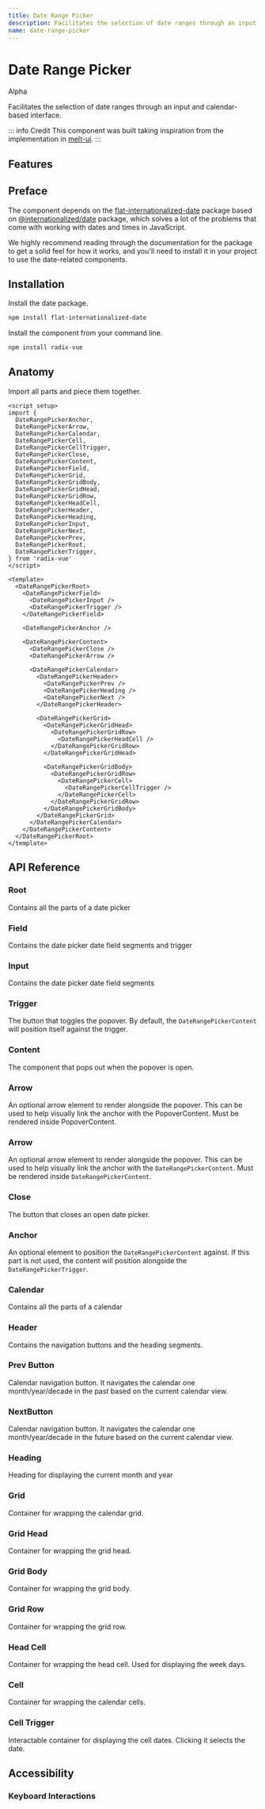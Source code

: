 ```yaml
---
title: Date Range Picker
description: Facilitates the selection of date ranges through an input and calendar-based interface.
name: date-range-picker
---
```


# Date Range Picker

<Badge>Alpha</Badge>

<Description>
Facilitates the selection of date ranges through an input and calendar-based interface.
</Description>

<ComponentPreview name="DateRangePicker" />

::: info Credit
This component was built taking inspiration from the implementation in [melt-ui](https://github.com/melt-ui/melt-ui).
:::

## Features

<Highlights
  :features="[
    'Full keyboard navigation',
    'Can be controlled or uncontrolled',
    'Focus is fully managed',
    'Localization support',
    'Accessible by default',
    'Supports both date and date-time formats'
  ]"
/>

## Preface

The component depends on the [flat-internationalized-date](https://www.npmjs.com/package/flat-internationalized-date) package based on [@internationalized/date](https://react-spectrum.adobe.com/internationalized/date/index.html) package, which solves a lot of the problems that come with working with dates and times in JavaScript.

We highly recommend reading through the documentation for the package to get a solid feel for how it works, and you'll need to install it in your project to use the date-related components.

## Installation

Install the date package.

```bash
npm install flat-internationalized-date
```

Install the component from your command line.

```bash
npm install radix-vue
```

## Anatomy

Import all parts and piece them together.

```vue
<script setup>
import {
  DateRangePickerAnchor,
  DateRangePickerArrow,
  DateRangePickerCalendar,
  DateRangePickerCell,
  DateRangePickerCellTrigger,
  DateRangePickerClose,
  DateRangePickerContent,
  DateRangePickerField,
  DateRangePickerGrid,
  DateRangePickerGridBody,
  DateRangePickerGridHead,
  DateRangePickerGridRow,
  DateRangePickerHeadCell,
  DateRangePickerHeader,
  DateRangePickerHeading,
  DateRangePickerInput,
  DateRangePickerNext,
  DateRangePickerPrev,
  DateRangePickerRoot,
  DateRangePickerTrigger,
} from 'radix-vue'
</script>

<template>
  <DateRangePickerRoot>
    <DateRangePickerField>
      <DateRangePickerInput />
      <DateRangePickerTrigger />
    </DateRangePickerField>

    <DateRangePickerAnchor />

    <DateRangePickerContent>
      <DateRangePickerClose />
      <DateRangePickerArrow />

      <DateRangePickerCalendar>
        <DateRangePickerHeader>
          <DateRangePickerPrev />
          <DateRangePickerHeading />
          <DateRangePickerNext />
        </DateRangePickerHeader>

        <DateRangePickerGrid>
          <DateRangePickerGridHead>
            <DateRangePickerGridRow>
              <DateRangePickerHeadCell />
            </DateRangePickerGridRow>
          </DateRangePickerGridHead>

          <DateRangePickerGridBody>
            <DateRangePickerGridRow>
              <DateRangePickerCell>
                <DateRangePickerCellTrigger />
              </DateRangePickerCell>
            </DateRangePickerGridRow>
          </DateRangePickerGridBody>
        </DateRangePickerGrid>
      </DateRangePickerCalendar>
    </DateRangePickerContent>
  </DateRangePickerRoot>
</template>
```

## API Reference

### Root

Contains all the parts of a date picker

<!-- @include: @/meta/DateRangePickerRoot.md -->

### Field

Contains the date picker date field segments and trigger

<!-- @include: @/meta/DateRangePickerField.md -->

<DataAttributesTable
  :data="[
    {
      attribute: '[data-readonly]',
      values: 'Present when readonly',
    },
    {
      attribute: '[data-disabled]',
      values: 'Present when disabled',
    },
    {
      attribute: '[data-invalid]',
      values: 'Present when invalid',
    }
  ]"
/>

### Input

Contains the date picker date field segments

<!-- @include: @/meta/DateRangePickerInput.md -->

<DataAttributesTable
  :data="[
    {
      attribute: '[data-disabled]',
      values: 'Present when disabled',
    },
    {
      attribute: '[data-invalid]',
      values: 'Present when invalid',
    }
  ]"
/>

### Trigger

The button that toggles the popover. By default, the `DateRangePickerContent` will position itself against the trigger.

<!-- @include: @/meta/DateRangePickerTrigger.md -->

### Content

The component that pops out when the popover is open.

<!-- @include: @/meta/DateRangePickerContent.md -->


### Arrow

An optional arrow element to render alongside the popover. This can be used to help visually link the anchor with the PopoverContent. Must be rendered inside PopoverContent.

<!-- @include: @/meta/DateRangePickerArrow.md -->

### Arrow

An optional arrow element to render alongside the popover. This can be used to help visually link the anchor with the `DateRangePickerContent`. Must be rendered inside `DateRangePickerContent`.

<!-- @include: @/meta/DatePickerArrow.md -->

### Close

The button that closes an open date picker.

<!-- @include: @/meta/DateRangePickerClose.md -->

### Anchor

An optional element to position the `DateRangePickerContent` against. If this part is not used, the content will position alongside the `DateRangePickerTrigger`.

<!-- @include: @/meta/DateRangePickerAnchor.md -->

### Calendar

Contains all the parts of a calendar

<!-- @include: @/meta/DateRangePickerCalendar.md -->

<DataAttributesTable
  :data="[
    {
      attribute: '[data-readonly]',
      values: 'Present when readonly',
    },
    {
      attribute: '[data-disabled]',
      values: 'Present when disabled',
    },
    {
      attribute: '[data-invalid]',
      values: 'Present when invalid',
    }
  ]"
/>

### Header

Contains the navigation buttons and the heading segments.

<!-- @include: @/meta/DateRangePickerHeader.md -->

### Prev Button

Calendar navigation button. It navigates the calendar one month/year/decade in the past based on the current calendar view.

<!-- @include: @/meta/DateRangePickerPrev.md -->

<DataAttributesTable
  :data="[
    {
      attribute: '[data-disabled]',
      values: 'Present when disabled',
    },
  ]"
/>

### NextButton

Calendar navigation button. It navigates the calendar one month/year/decade in the future based on the current calendar view.

<!-- @include: @/meta/DateRangePickerNext.md -->

<DataAttributesTable
  :data="[
    {
      attribute: '[data-disabled]',
      values: 'Present when disabled',
    },
  ]"
/>

### Heading

Heading for displaying the current month and year

<!-- @include: @/meta/DateRangePickerHeading.md -->

<DataAttributesTable
  :data="[
    {
      attribute: '[data-disabled]',
      values: 'Present when disabled',
    },
  ]"
/>

### Grid

Container for wrapping the calendar grid.

<!-- @include: @/meta/DateRangePickerGrid.md -->

<DataAttributesTable
  :data="[
    {
      attribute: '[data-readonly]',
      values: 'Present when readonly',
    },
    {
      attribute: '[data-disabled]',
      values: 'Present when disabled',
    },
  ]"
/>

### Grid Head

Container for wrapping the grid head.

<!-- @include: @/meta/DateRangePickerGridHead.md -->

### Grid Body

Container for wrapping the grid body.

<!-- @include: @/meta/DateRangePickerGridBody.md -->

### Grid Row

Container for wrapping the grid row.

<!-- @include: @/meta/DateRangePickerGridRow.md -->

### Head Cell

Container for wrapping the head cell. Used for displaying the week days.

<!-- @include: @/meta/DateRangePickerHeadCell.md -->

### Cell

Container for wrapping the calendar cells.

<!-- @include: @/meta/DateRangePickerCell.md -->

<DataAttributesTable
  :data="[
    {
      attribute: '[data-disabled]',
      values: 'Present when disabled',
    },
  ]"
/>

### Cell Trigger

Interactable container for displaying the cell dates. Clicking it selects the date.

<!-- @include: @/meta/DateRangePickerCellTrigger.md -->


<DataAttributesTable
  :data="[
    {
      attribute: '[data-selected]',
      values: 'Present when selected',
    },
    {
      attribute: '[data-value]',
      values: 'The ISO string value of the date.',
    },
    {
      attribute: '[data-disabled]',
      values: 'Present when disabled',
    },
    {
      attribute: '[data-unavailable]',
      values: 'Present when unavailable',
    },
    {
      attribute: '[data-today]',
      values: 'Present when today',
    },
    {
      attribute: '[data-outside-view]',
      values: 'Present when the date is outside the current month it is displayed in.',
    },
    {
      attribute: '[data-outside-visible-view]',
      values: 'Present when the date is outside the months that are visible on the calendar.',
    },
    {
      attribute: '[data-selection-start]',
      values: 'Present when the date is the start of the selection.',
    },
    {
      attribute: '[data-selection-end]',
      values: 'Present when the date is the end of the selection.',
    },
    {
      attribute: '[data-highlighted]',
      values: 'Present when the date is highlighted by the user as they select a range.',
    },
    {
      attribute: '[data-focused]',
      values: 'Present when focused',
    }
  ]"
/>

## Accessibility

### Keyboard Interactions

<KeyboardTable
  :data="[
    {
      keys: ['Tab'],
      description: 'When focus moves onto the date field, focuses the first segment.'
    },
    {
      keys: ['Space'],
      description:`
      <span>
          When the focus is on either <Code>DateRangePickerNext</Code> or <Code>DateRangePickerPrev</Code>, it navigates the calendar. Otherwise, it selects the date. If the focus is on <Code>DateRangePickerTrigger</Code>, it opens/closes the popover.
      </span>
    ` ,
    },
    {
      keys: ['Enter'],
      description:`
      <span>
          When the focus is on either <Code>DateRangePickerNext</Code> or <Code>DateRangePickerPrev</Code>, it navigates the calendar. Otherwise, it selects the date. If the focus is on <Code>DateRangePickerTrigger</Code>, it opens/closes the popover.
      </span>
    ` ,
    },
    {
      keys: ['ArrowLeft', 'ArrowRight'],
      description:
      `
         Navigates between the date field segments. If the focus is on the <Code>DateRangePickerCalendar</Code>, it navigates between the dates.
      `
    },
    {
      keys: ['ArrowUp', 'ArrowDown'],
      description: 'Increments/changes the value of the segment. If the focus is on the <Code>DateRangePickerCalendar</Code>, it navigates between the dates.'
    },
    {
      keys: ['0-9'],
      description: `
          When the focus is on a numeric <Code>DateRangePickerInput</Code>, it types in the number and focuses the next segment if the next input would result in an invalid value.
      `
    },
    {
      keys: ['Backspace'],
      description: 'Deletes a digit from the focused numeric segments.'
    },
    {
      keys: ['A', 'P'],
      description: 'When the focus is on the day period, it sets it to AM or PM.'
    }
  ]"
/>
